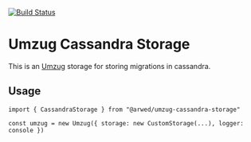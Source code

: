 [![Build Status](https://drone.metthub.de/api/badges/Pfeifenjoy/umzug-cassandra-storage/status.svg)](https://drone.metthub.de/Pfeifenjoy/umzug-cassandra-storage)

# Umzug Cassandra Storage

This is an [Umzug](https://github.com/sequelize/umzug) storage for storing migrations in cassandra.


## Usage

```
import { CassandraStorage } from "@arwed/umzug-cassandra-storage"

const umzug = new Umzug({ storage: new CustomStorage(...), logger: console })
```
